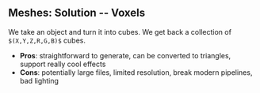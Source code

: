 ## Meshes: Solution -- Voxels

We take an object and turn it into cubes. We get back a collection of `$(X,Y,Z,R,G,B)$` cubes.

* **Pros**: straightforward to generate, can be converted to triangles, support really cool effects
* **Cons**: potentially large files, limited resolution, break modern pipelines, bad lighting